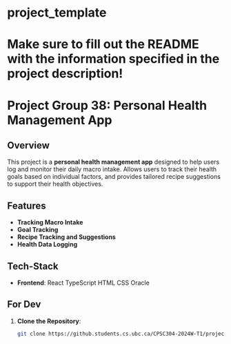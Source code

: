 # project_template
# Make sure to fill out the README with the information specified in the project description!

# Project Group 38: Personal Health Management App

## Overview
This project is a **personal health management app** designed to help users log and monitor their daily macro intake. Allows users to track their health goals based on individual factors, and provides tailored recipe suggestions to support their health objectives.

## Features
- **Tracking Macro Intake**
- **Goal Tracking**
- **Recipe Tracking and Suggestions**
- **Health Data Logging**

## Tech-Stack
- **Frontend**: React TypeScript HTML CSS Oracle  

## For Dev
1. **Clone the Repository**: 
   ```bash
   git clone https://github.students.cs.ubc.ca/CPSC304-2024W-T1/project_k5l2e_k7i1t_v3d9u/
